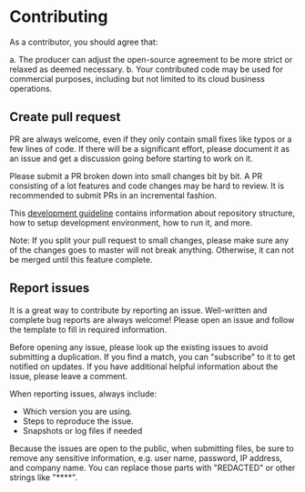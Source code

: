 # Contributing

As a contributor, you should agree that:

a. The producer can adjust the open-source agreement to be more strict or relaxed as deemed necessary.
b. Your contributed code may be used for commercial purposes, including but not limited to its cloud business operations.

## Create pull request
PR are always welcome, even if they only contain small fixes like typos or a few lines of code. If there will be a significant effort, please document it as an issue and get a discussion going before starting to work on it.

Please submit a PR broken down into small changes bit by bit. A PR consisting of a lot features and code changes may be hard to review. It is recommended to submit PRs in an incremental fashion.

This [development guideline](https://kubeoperator.io/docs/dev/dev_manual/) contains information about repository structure, how to setup development environment, how to run it, and more.

Note: If you split your pull request to small changes, please make sure any of the changes goes to master will not break anything. Otherwise, it can not be merged until this feature complete.

## Report issues
It is a great way to contribute by reporting an issue. Well-written and complete bug reports are always welcome! Please open an issue and follow the template to fill in required information.

Before opening any issue, please look up the existing issues to avoid submitting a duplication.
If you find a match, you can "subscribe" to it to get notified on updates. If you have additional helpful information about the issue, please leave a comment.

When reporting issues, always include:

* Which version you are using.
* Steps to reproduce the issue.
* Snapshots or log files if needed

Because the issues are open to the public, when submitting files, be sure to remove any sensitive information, e.g. user name, password, IP address, and company name. You can
replace those parts with "REDACTED" or other strings like "****".
